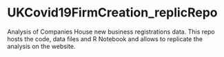 # UKCovid19FirmCreation_replicRepo
Analysis of Companies House new business registrations data. This repo hosts the code, data files and R Notebook and allows to replicate the analysis on the website.
